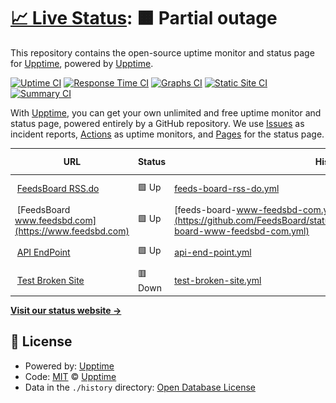 # [📈 Live Status](https://upptime.github.io/upptime): <!--live status--> **🟧 Partial outage**

This repository contains the open-source uptime monitor and status page for [Upptime](https://upptime.js.org), powered by [Upptime](https://github.com/upptime/upptime).

[![Uptime CI](https://github.com/FeedsBoard/status_page/workflows/Uptime%20CI/badge.svg)](https://github.com/FeedsBoard/status_page/actions?query=workflow%3A%22Uptime+CI%22)
[![Response Time CI](https://github.com/FeedsBoard/status_page/workflows/Response%20Time%20CI/badge.svg)](https://github.com/FeedsBoard/status_page/actions?query=workflow%3A%22Response+Time+CI%22)
[![Graphs CI](https://github.com/FeedsBoard/status_page/workflows/Graphs%20CI/badge.svg)](https://github.com/FeedsBoard/status_page/actions?query=workflow%3A%22Graphs+CI%22)
[![Static Site CI](https://github.com/FeedsBoard/status_page/workflows/Static%20Site%20CI/badge.svg)](https://github.com/FeedsBoard/status_page/actions?query=workflow%3A%22Static+Site+CI%22)
[![Summary CI](https://github.com/FeedsBoard/status_page/workflows/Summary%20CI/badge.svg)](https://github.com/FeedsBoard/status_page/actions?query=workflow%3A%22Summary+CI%22)

With [Upptime](https://upptime.js.org), you can get your own unlimited and free uptime monitor and status page, powered entirely by a GitHub repository. We use [Issues](https://github.com/upptime/upptime/issues) as incident reports, [Actions](https://github.com/FeedsBoard/status_page/actions) as uptime monitors, and [Pages](https://upptime.github.io/upptime) for the status page.

<!--start: status pages-->
<!-- This summary is generated by Upptime (https://github.com/upptime/upptime) -->
<!-- Do not edit this manually, your changes will be overwritten -->
<!-- prettier-ignore -->
| URL | Status | History | Response Time | Uptime |
| --- | ------ | ------- | ------------- | ------ |
| <img alt="" src="https://icons.duckduckgo.com/ip3/rss.do.ico" height="13"> [FeedsBoard RSS.do](https://rss.do) | 🟩 Up | [feeds-board-rss-do.yml](https://github.com/FeedsBoard/status_page/commits/HEAD/history/feeds-board-rss-do.yml) | <details><summary><img alt="Response time graph" src="./graphs/feeds-board-rss-do/response-time-week.png" height="20"> 579ms</summary><br><a href="https://FeedsBoard.github.io/status_page/history/feeds-board-rss-do"><img alt="Response time 687" src="https://img.shields.io/endpoint?url=https%3A%2F%2Fraw.githubusercontent.com%2FFeedsBoard%2Fstatus_page%2FHEAD%2Fapi%2Ffeeds-board-rss-do%2Fresponse-time.json"></a><br><a href="https://FeedsBoard.github.io/status_page/history/feeds-board-rss-do"><img alt="24-hour response time 562" src="https://img.shields.io/endpoint?url=https%3A%2F%2Fraw.githubusercontent.com%2FFeedsBoard%2Fstatus_page%2FHEAD%2Fapi%2Ffeeds-board-rss-do%2Fresponse-time-day.json"></a><br><a href="https://FeedsBoard.github.io/status_page/history/feeds-board-rss-do"><img alt="7-day response time 579" src="https://img.shields.io/endpoint?url=https%3A%2F%2Fraw.githubusercontent.com%2FFeedsBoard%2Fstatus_page%2FHEAD%2Fapi%2Ffeeds-board-rss-do%2Fresponse-time-week.json"></a><br><a href="https://FeedsBoard.github.io/status_page/history/feeds-board-rss-do"><img alt="30-day response time 555" src="https://img.shields.io/endpoint?url=https%3A%2F%2Fraw.githubusercontent.com%2FFeedsBoard%2Fstatus_page%2FHEAD%2Fapi%2Ffeeds-board-rss-do%2Fresponse-time-month.json"></a><br><a href="https://FeedsBoard.github.io/status_page/history/feeds-board-rss-do"><img alt="1-year response time 714" src="https://img.shields.io/endpoint?url=https%3A%2F%2Fraw.githubusercontent.com%2FFeedsBoard%2Fstatus_page%2FHEAD%2Fapi%2Ffeeds-board-rss-do%2Fresponse-time-year.json"></a></details> | <details><summary><a href="https://FeedsBoard.github.io/status_page/history/feeds-board-rss-do">100.00%</a></summary><a href="https://FeedsBoard.github.io/status_page/history/feeds-board-rss-do"><img alt="All-time uptime 97.60%" src="https://img.shields.io/endpoint?url=https%3A%2F%2Fraw.githubusercontent.com%2FFeedsBoard%2Fstatus_page%2FHEAD%2Fapi%2Ffeeds-board-rss-do%2Fuptime.json"></a><br><a href="https://FeedsBoard.github.io/status_page/history/feeds-board-rss-do"><img alt="24-hour uptime 100.00%" src="https://img.shields.io/endpoint?url=https%3A%2F%2Fraw.githubusercontent.com%2FFeedsBoard%2Fstatus_page%2FHEAD%2Fapi%2Ffeeds-board-rss-do%2Fuptime-day.json"></a><br><a href="https://FeedsBoard.github.io/status_page/history/feeds-board-rss-do"><img alt="7-day uptime 100.00%" src="https://img.shields.io/endpoint?url=https%3A%2F%2Fraw.githubusercontent.com%2FFeedsBoard%2Fstatus_page%2FHEAD%2Fapi%2Ffeeds-board-rss-do%2Fuptime-week.json"></a><br><a href="https://FeedsBoard.github.io/status_page/history/feeds-board-rss-do"><img alt="30-day uptime 100.00%" src="https://img.shields.io/endpoint?url=https%3A%2F%2Fraw.githubusercontent.com%2FFeedsBoard%2Fstatus_page%2FHEAD%2Fapi%2Ffeeds-board-rss-do%2Fuptime-month.json"></a><br><a href="https://FeedsBoard.github.io/status_page/history/feeds-board-rss-do"><img alt="1-year uptime 96.28%" src="https://img.shields.io/endpoint?url=https%3A%2F%2Fraw.githubusercontent.com%2FFeedsBoard%2Fstatus_page%2FHEAD%2Fapi%2Ffeeds-board-rss-do%2Fuptime-year.json"></a></details>
| <img alt="" src="https://icons.duckduckgo.com/ip3/www.feedsbd.com.ico" height="13"> [FeedsBoard www.feedsbd.com](https://www.feedsbd.com) | 🟩 Up | [feeds-board-www-feedsbd-com.yml](https://github.com/FeedsBoard/status_page/commits/HEAD/history/feeds-board-www-feedsbd-com.yml) | <details><summary><img alt="Response time graph" src="./graphs/feeds-board-www-feedsbd-com/response-time-week.png" height="20"> 513ms</summary><br><a href="https://FeedsBoard.github.io/status_page/history/feeds-board-www-feedsbd-com"><img alt="Response time 602" src="https://img.shields.io/endpoint?url=https%3A%2F%2Fraw.githubusercontent.com%2FFeedsBoard%2Fstatus_page%2FHEAD%2Fapi%2Ffeeds-board-www-feedsbd-com%2Fresponse-time.json"></a><br><a href="https://FeedsBoard.github.io/status_page/history/feeds-board-www-feedsbd-com"><img alt="24-hour response time 515" src="https://img.shields.io/endpoint?url=https%3A%2F%2Fraw.githubusercontent.com%2FFeedsBoard%2Fstatus_page%2FHEAD%2Fapi%2Ffeeds-board-www-feedsbd-com%2Fresponse-time-day.json"></a><br><a href="https://FeedsBoard.github.io/status_page/history/feeds-board-www-feedsbd-com"><img alt="7-day response time 513" src="https://img.shields.io/endpoint?url=https%3A%2F%2Fraw.githubusercontent.com%2FFeedsBoard%2Fstatus_page%2FHEAD%2Fapi%2Ffeeds-board-www-feedsbd-com%2Fresponse-time-week.json"></a><br><a href="https://FeedsBoard.github.io/status_page/history/feeds-board-www-feedsbd-com"><img alt="30-day response time 507" src="https://img.shields.io/endpoint?url=https%3A%2F%2Fraw.githubusercontent.com%2FFeedsBoard%2Fstatus_page%2FHEAD%2Fapi%2Ffeeds-board-www-feedsbd-com%2Fresponse-time-month.json"></a><br><a href="https://FeedsBoard.github.io/status_page/history/feeds-board-www-feedsbd-com"><img alt="1-year response time 644" src="https://img.shields.io/endpoint?url=https%3A%2F%2Fraw.githubusercontent.com%2FFeedsBoard%2Fstatus_page%2FHEAD%2Fapi%2Ffeeds-board-www-feedsbd-com%2Fresponse-time-year.json"></a></details> | <details><summary><a href="https://FeedsBoard.github.io/status_page/history/feeds-board-www-feedsbd-com">100.00%</a></summary><a href="https://FeedsBoard.github.io/status_page/history/feeds-board-www-feedsbd-com"><img alt="All-time uptime 97.60%" src="https://img.shields.io/endpoint?url=https%3A%2F%2Fraw.githubusercontent.com%2FFeedsBoard%2Fstatus_page%2FHEAD%2Fapi%2Ffeeds-board-www-feedsbd-com%2Fuptime.json"></a><br><a href="https://FeedsBoard.github.io/status_page/history/feeds-board-www-feedsbd-com"><img alt="24-hour uptime 100.00%" src="https://img.shields.io/endpoint?url=https%3A%2F%2Fraw.githubusercontent.com%2FFeedsBoard%2Fstatus_page%2FHEAD%2Fapi%2Ffeeds-board-www-feedsbd-com%2Fuptime-day.json"></a><br><a href="https://FeedsBoard.github.io/status_page/history/feeds-board-www-feedsbd-com"><img alt="7-day uptime 100.00%" src="https://img.shields.io/endpoint?url=https%3A%2F%2Fraw.githubusercontent.com%2FFeedsBoard%2Fstatus_page%2FHEAD%2Fapi%2Ffeeds-board-www-feedsbd-com%2Fuptime-week.json"></a><br><a href="https://FeedsBoard.github.io/status_page/history/feeds-board-www-feedsbd-com"><img alt="30-day uptime 100.00%" src="https://img.shields.io/endpoint?url=https%3A%2F%2Fraw.githubusercontent.com%2FFeedsBoard%2Fstatus_page%2FHEAD%2Fapi%2Ffeeds-board-www-feedsbd-com%2Fuptime-month.json"></a><br><a href="https://FeedsBoard.github.io/status_page/history/feeds-board-www-feedsbd-com"><img alt="1-year uptime 96.28%" src="https://img.shields.io/endpoint?url=https%3A%2F%2Fraw.githubusercontent.com%2FFeedsBoard%2Fstatus_page%2FHEAD%2Fapi%2Ffeeds-board-www-feedsbd-com%2Fuptime-year.json"></a></details>
| <img alt="" src="https://icons.duckduckgo.com/ip3/rss.do.ico" height="13"> [API EndPoint](https://rss.do/api/v1/hello) | 🟩 Up | [api-end-point.yml](https://github.com/FeedsBoard/status_page/commits/HEAD/history/api-end-point.yml) | <details><summary><img alt="Response time graph" src="./graphs/api-end-point/response-time-week.png" height="20"> 292ms</summary><br><a href="https://FeedsBoard.github.io/status_page/history/api-end-point"><img alt="Response time 2047" src="https://img.shields.io/endpoint?url=https%3A%2F%2Fraw.githubusercontent.com%2FFeedsBoard%2Fstatus_page%2FHEAD%2Fapi%2Fapi-end-point%2Fresponse-time.json"></a><br><a href="https://FeedsBoard.github.io/status_page/history/api-end-point"><img alt="24-hour response time 289" src="https://img.shields.io/endpoint?url=https%3A%2F%2Fraw.githubusercontent.com%2FFeedsBoard%2Fstatus_page%2FHEAD%2Fapi%2Fapi-end-point%2Fresponse-time-day.json"></a><br><a href="https://FeedsBoard.github.io/status_page/history/api-end-point"><img alt="7-day response time 292" src="https://img.shields.io/endpoint?url=https%3A%2F%2Fraw.githubusercontent.com%2FFeedsBoard%2Fstatus_page%2FHEAD%2Fapi%2Fapi-end-point%2Fresponse-time-week.json"></a><br><a href="https://FeedsBoard.github.io/status_page/history/api-end-point"><img alt="30-day response time 285" src="https://img.shields.io/endpoint?url=https%3A%2F%2Fraw.githubusercontent.com%2FFeedsBoard%2Fstatus_page%2FHEAD%2Fapi%2Fapi-end-point%2Fresponse-time-month.json"></a><br><a href="https://FeedsBoard.github.io/status_page/history/api-end-point"><img alt="1-year response time 2396" src="https://img.shields.io/endpoint?url=https%3A%2F%2Fraw.githubusercontent.com%2FFeedsBoard%2Fstatus_page%2FHEAD%2Fapi%2Fapi-end-point%2Fresponse-time-year.json"></a></details> | <details><summary><a href="https://FeedsBoard.github.io/status_page/history/api-end-point">100.00%</a></summary><a href="https://FeedsBoard.github.io/status_page/history/api-end-point"><img alt="All-time uptime 97.56%" src="https://img.shields.io/endpoint?url=https%3A%2F%2Fraw.githubusercontent.com%2FFeedsBoard%2Fstatus_page%2FHEAD%2Fapi%2Fapi-end-point%2Fuptime.json"></a><br><a href="https://FeedsBoard.github.io/status_page/history/api-end-point"><img alt="24-hour uptime 100.00%" src="https://img.shields.io/endpoint?url=https%3A%2F%2Fraw.githubusercontent.com%2FFeedsBoard%2Fstatus_page%2FHEAD%2Fapi%2Fapi-end-point%2Fuptime-day.json"></a><br><a href="https://FeedsBoard.github.io/status_page/history/api-end-point"><img alt="7-day uptime 100.00%" src="https://img.shields.io/endpoint?url=https%3A%2F%2Fraw.githubusercontent.com%2FFeedsBoard%2Fstatus_page%2FHEAD%2Fapi%2Fapi-end-point%2Fuptime-week.json"></a><br><a href="https://FeedsBoard.github.io/status_page/history/api-end-point"><img alt="30-day uptime 100.00%" src="https://img.shields.io/endpoint?url=https%3A%2F%2Fraw.githubusercontent.com%2FFeedsBoard%2Fstatus_page%2FHEAD%2Fapi%2Fapi-end-point%2Fuptime-month.json"></a><br><a href="https://FeedsBoard.github.io/status_page/history/api-end-point"><img alt="1-year uptime 96.22%" src="https://img.shields.io/endpoint?url=https%3A%2F%2Fraw.githubusercontent.com%2FFeedsBoard%2Fstatus_page%2FHEAD%2Fapi%2Fapi-end-point%2Fuptime-year.json"></a></details>
| <img alt="" src="https://icons.duckduckgo.com/ip3/thissitedoesnotexist.koj.co.ico" height="13"> [Test Broken Site](https://thissitedoesnotexist.koj.co) | 🟥 Down | [test-broken-site.yml](https://github.com/FeedsBoard/status_page/commits/HEAD/history/test-broken-site.yml) | <details><summary><img alt="Response time graph" src="./graphs/test-broken-site/response-time-week.png" height="20"> 0ms</summary><br><a href="https://FeedsBoard.github.io/status_page/history/test-broken-site"><img alt="Response time 0" src="https://img.shields.io/endpoint?url=https%3A%2F%2Fraw.githubusercontent.com%2FFeedsBoard%2Fstatus_page%2FHEAD%2Fapi%2Ftest-broken-site%2Fresponse-time.json"></a><br><a href="https://FeedsBoard.github.io/status_page/history/test-broken-site"><img alt="24-hour response time 0" src="https://img.shields.io/endpoint?url=https%3A%2F%2Fraw.githubusercontent.com%2FFeedsBoard%2Fstatus_page%2FHEAD%2Fapi%2Ftest-broken-site%2Fresponse-time-day.json"></a><br><a href="https://FeedsBoard.github.io/status_page/history/test-broken-site"><img alt="7-day response time 0" src="https://img.shields.io/endpoint?url=https%3A%2F%2Fraw.githubusercontent.com%2FFeedsBoard%2Fstatus_page%2FHEAD%2Fapi%2Ftest-broken-site%2Fresponse-time-week.json"></a><br><a href="https://FeedsBoard.github.io/status_page/history/test-broken-site"><img alt="30-day response time 0" src="https://img.shields.io/endpoint?url=https%3A%2F%2Fraw.githubusercontent.com%2FFeedsBoard%2Fstatus_page%2FHEAD%2Fapi%2Ftest-broken-site%2Fresponse-time-month.json"></a><br><a href="https://FeedsBoard.github.io/status_page/history/test-broken-site"><img alt="1-year response time 0" src="https://img.shields.io/endpoint?url=https%3A%2F%2Fraw.githubusercontent.com%2FFeedsBoard%2Fstatus_page%2FHEAD%2Fapi%2Ftest-broken-site%2Fresponse-time-year.json"></a></details> | <details><summary><a href="https://FeedsBoard.github.io/status_page/history/test-broken-site">100.00%</a></summary><a href="https://FeedsBoard.github.io/status_page/history/test-broken-site"><img alt="All-time uptime 100.00%" src="https://img.shields.io/endpoint?url=https%3A%2F%2Fraw.githubusercontent.com%2FFeedsBoard%2Fstatus_page%2FHEAD%2Fapi%2Ftest-broken-site%2Fuptime.json"></a><br><a href="https://FeedsBoard.github.io/status_page/history/test-broken-site"><img alt="24-hour uptime 100.00%" src="https://img.shields.io/endpoint?url=https%3A%2F%2Fraw.githubusercontent.com%2FFeedsBoard%2Fstatus_page%2FHEAD%2Fapi%2Ftest-broken-site%2Fuptime-day.json"></a><br><a href="https://FeedsBoard.github.io/status_page/history/test-broken-site"><img alt="7-day uptime 100.00%" src="https://img.shields.io/endpoint?url=https%3A%2F%2Fraw.githubusercontent.com%2FFeedsBoard%2Fstatus_page%2FHEAD%2Fapi%2Ftest-broken-site%2Fuptime-week.json"></a><br><a href="https://FeedsBoard.github.io/status_page/history/test-broken-site"><img alt="30-day uptime 100.00%" src="https://img.shields.io/endpoint?url=https%3A%2F%2Fraw.githubusercontent.com%2FFeedsBoard%2Fstatus_page%2FHEAD%2Fapi%2Ftest-broken-site%2Fuptime-month.json"></a><br><a href="https://FeedsBoard.github.io/status_page/history/test-broken-site"><img alt="1-year uptime 100.00%" src="https://img.shields.io/endpoint?url=https%3A%2F%2Fraw.githubusercontent.com%2FFeedsBoard%2Fstatus_page%2FHEAD%2Fapi%2Ftest-broken-site%2Fuptime-year.json"></a></details>

<!--end: status pages-->

[**Visit our status website →**](https://upptime.github.io/upptime)

## 📄 License

- Powered by: [Upptime](https://github.com/upptime/upptime)
- Code: [MIT](./LICENSE) © [Upptime](https://upptime.js.org)
- Data in the `./history` directory: [Open Database License](https://opendatacommons.org/licenses/odbl/1-0/)

